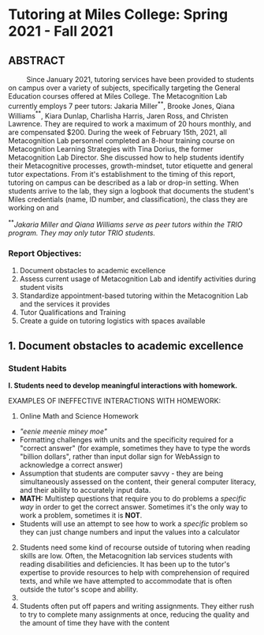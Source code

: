 
# Tutoring at Miles College: Spring 2021 - Fall 2021 
## ABSTRACT
$\quad \quad$ Since January 2021, tutoring services have been provided to students on campus over a variety of subjects, specifically targeting the General Education courses offered at Miles College. The Metacognition Lab currently employs 7 peer tutors: Jakaria Miller$^{**}$, Brooke Jones, Qiana Williams$^{**}$, Kiara Dunlap, Charlisha Harris, Jaren Ross, and Christen Lawrence. They are required to work a maximum of 20 hours monthly, and are compensated $200. During the week of February 15th, 2021, all Metacognition Lab personnel completed an 8-hour training course on Metacognition Learning Strategies with Tina Dorius, the former Metacognition Lab Director. She discussed how to help students identify their Metacognitive processes, growth-mindset, tutor etiquette and general tutor expectations. From it's establishment to the timing of this report, tutoring on campus can be described as a lab or drop-in setting. When students arrive to the lab, they sign a logbook that documents the student's Miles credentials (name, ID number, and classification), the class they are working on and 

$^{**}$_Jakaria Miller and Qiana Williams serve as peer tutors within the TRIO program. They may only tutor TRIO students._

### Report Objectives: 
1. Document obstacles to academic excellence
2. Assess current usage of Metacognition Lab and identify activities during student visits
3. Standardize appointment-based tutoring within the Metacognition Lab and the services it provides
4. Tutor Qualifications and Training
5. Create a guide on tutoring logistics with spaces available
## 1. Document obstacles to academic excellence
### Student Habits
 __I. Students need to develop meaningful interactions with homework.__

EXAMPLES OF INEFFECTIVE INTERACTIONS WITH HOMEWORK:
1.  Online Math and Science Homework
-  _"eenie meenie miney moe"_ 
-  Formatting challenges with units and the specificity required for a "correct answer" (for example, sometimes they have to type the words "billion dollars", rather than input dollar sign for WebAssign to acknowledge a correct answer)
-  Assumption that students are computer savvy - they are being simultaneously assessed on the content, their general computer literacy, and their ability to accurately input data.  
-  __MATH:__ Multistep questions that require you to do problems a _specific way_ in order to get the correct answer. Sometimes it's the only way to work a problem, sometimes it is __NOT__. 
-  Students will use an attempt to see how to work a _specific_ problem so they can just change numbers and input the values into a calculator 

2. Students need some kind of recourse outside of tutoring when reading skills are low. Often, the Metacognition lab services students with reading disabilities and deficiencies. It has been up to the tutor's expertise to provide resources to help with comprehension of required texts, and while we have attempted to accommodate that is often outside the tutor's scope and ability. 
3. 
4. Students often put off papers and writing assignments. They either rush to try to complete many assignments at once, reducing the quality and the amount of time they have with the content